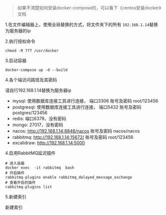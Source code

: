 > 如果不清楚如何安装docker-compose的，可以看下《centos安装docker》文档

1.在文件编辑器上，使用全局替换的方式，将文件夹下的所有 `192.168.1.14`替换为服务器的ip

2.执行授权命令

```shell
chmod -R 777 /usr/docker
```

3.启动容器

```shell
docker-compose up -d --build
```

4.各个端访问路径及其密码

请自行192.168.1.14替换为服务器ip

- mysql: 使用数据库连接工具进行连接， 端口3306 账号及密码 root/123456
- postgresql: 使用数据库连接工具进行连接， 端口5432 账号及密码 postgres/123456
- redis: 端口6379，没有密码
- mongo: 27017，没有密码
- nacos: http://192.168.1.14:8848/nacos 账号及密码 nacos/nacos
- rabbitmq: http://192.168.1.14:15672/ 账号及密码 root/123456
- excalidraw: http://192.168.1.14:5000

4.启用RabbitMQ延迟插件

```shell
# 进入容器
docker exec  -it rabbitmq  bash
# 开启插件
rabbitmq-plugins enable rabbitmq_delayed_message_exchange
# 查看开启的插件
rabbitmq-plugins list
```

5.新建索引

新建索引


